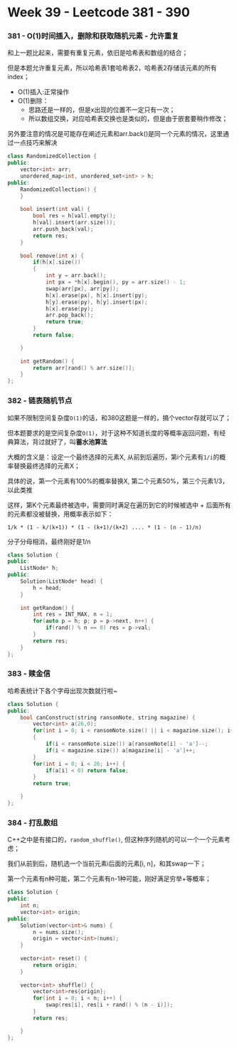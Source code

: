 # Week 39 - Leetcode 381 - 390

### 381 - O(1)时间插入，删除和获取随机元素 - 允许重复

和上一题比起来，需要有重复元素，依旧是哈希表和数组的结合；

但是本题允许重复元素，所以哈希表1套哈希表2，哈希表2存储该元素的所有index；

- O(1)插入:正常操作
- O(1)删除：
    - 思路还是一样的，但是x出现的位置不一定只有一次；
    - 所以数组交换，对应哈希表交换也是类似的，但是由于嵌套要稍作修改；

另外要注意的情况是可能存在阐述元素和arr.back()是同一个元素的情况，这里通过一点技巧来解决

```cpp
class RandomizedCollection {
public:
    vector<int> arr;
    unordered_map<int, unordered_set<int> > h;
public:
    RandomizedCollection() {
    }
    
    bool insert(int val) {
        bool res = h[val].empty();
        h[val].insert(arr.size());
        arr.push_back(val);
        return res;
    }
    
    bool remove(int x) {
        if(h[x].size())
        {
            int y = arr.back();
            int px = *h[x].begin(), py = arr.size() - 1;
            swap(arr[px], arr[py]);
            h[x].erase(px), h[x].insert(py);
            h[y].erase(py), h[y].insert(px);
            h[x].erase(py);
            arr.pop_back();
            return true;
        }
        return false;

    }
    
    int getRandom() {
        return arr[rand() % arr.size()];
    }
};
```

### 382 - 链表随机节点

如果不限制空间复杂度`O(1)`的话，和380这题是一样的，搞个vector存就可以了；

但本题要求的是空间复杂度`O(1)`，对于这种不知道长度的等概率返回问题，有经典算法，背过就好了，叫**蓄水池算法**

大概的含义是：设定一个最终选择的元素X, 从前到后遍历，第i个元素有`1/i`的概率替换最终选择的元素X；

具体的说，第一个元素有100%的概率替换X, 第二个元素50%，第三个元素1/3，以此类推

这样，第K个元素最终被选中，需要同时满足在遍历到它的时候被选中 + 后面所有的元素都没被替换，用概率表示如下：

`1/k * (1 - k/(k+1)) * (1 - (k+1)/(k+2) .... * (1 - (n - 1)/n)`

分子分母相消，最终刚好是1/n

```cpp
class Solution {
public:
    ListNode* h;
public:
    Solution(ListNode* head) {
        h = head;
    }
    
    int getRandom() {
        int res = INT_MAX, n = 1;
        for(auto p = h; p; p = p->next, n++) {
            if(rand() % n == 0) res = p->val;
        }
        return res;
    }
};
```

### 383 - 赎金信

哈希表统计下各个字母出现次数就行啦~

```cpp
class Solution {
public:
    bool canConstruct(string ransomNote, string magazine) {
        vector<int> a(26,0);
        for(int i = 0; i < ransomNote.size() || i < magazine.size(); i++)
        {
            if(i < ransomNote.size()) a[ransomNote[i] - 'a']--;
            if(i < magazine.size()) a[magazine[i] - 'a']++;
        }
        for(int i = 0; i < 26; i++) {
            if(a[i] < 0) return false;
        }
        return true;

    }
};
```

### 384 - 打乱数组

C++之中是有接口的，`random_shuffle()`, 但这种序列随机的可以一个一个元素考虑；

我们从前到后，随机选一个当前元素i后面的元素[i, n]，和其swap一下；

第一个元素有n种可能，第二个元素有n-1种可能，刚好满足穷举+等概率；

```cpp
class Solution {
public:
    int n;
    vector<int> origin;
public:
    Solution(vector<int>& nums) {
        n = nums.size();
        origin = vector<int>(nums);
    }
    
    vector<int> reset() {
        return origin;
    }
    
    vector<int> shuffle() {
        vector<int>res{origin};
        for(int i = 0; i < n; i++) {
            swap(res[i], res[i + rand() % (n - i)]);
        }
        return res;

    }
};
```




